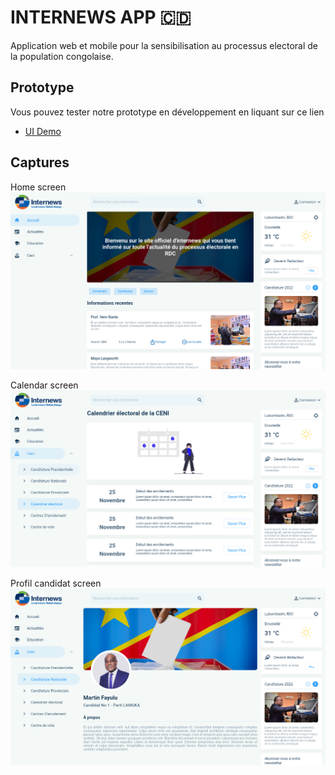 # INTERNEWS APP 🇨🇩

Application web et mobile pour la sensibilisation au processus electoral de la population congolaise.

## Prototype

Vous pouvez tester notre prototype en développement en liquant sur ce lien

- [UI Demo](https://internews.web.app)

## Captures

Home screen![This is an image](assets/screenshots/screen1.png)

Calendar screen
![This is an image](assets/screenshots/screen2.png)

Profil candidat screen
![This is an image](assets/screenshots/screen3.png)
